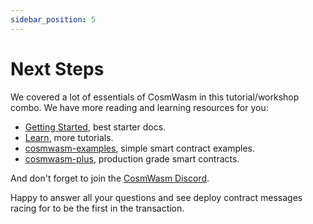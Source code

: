 ```yaml
---
sidebar_position: 5
---
```


# Next Steps

We covered a lot of essentials of CosmWasm in this tutorial/workshop combo. We have more reading and learning resources
for you:

- [Getting Started](/docs/getting-started/intro), best starter docs.
- [Learn](/tutorials/simple-option/intro), more tutorials.
- [cosmwasm-examples](https://github.com/CosmWasm/cosmwasm-examples/), simple smart contract examples.
- [cosmwasm-plus](/docs/cw-plus/general/overview), production grade smart contracts.

And don't forget to join the [CosmWasm Discord](https://docs.cosmwasm.com/chat).

Happy to answer all your questions and see deploy contract messages racing for to be the first in the transaction.
